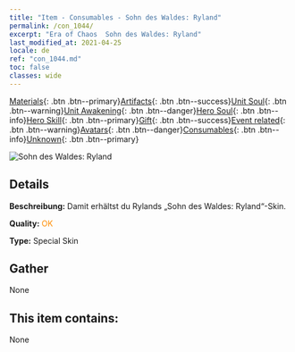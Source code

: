 ```yaml
---
title: "Item - Consumables - Sohn des Waldes: Ryland"
permalink: /con_1044/
excerpt: "Era of Chaos  Sohn des Waldes: Ryland"
last_modified_at: 2021-04-25
locale: de
ref: "con_1044.md"
toc: false
classes: wide
---
```

 [Materials](/ItemsDE/){: .btn .btn--primary}[Artifacts](/ItemsDE/Artifacts/){: .btn .btn--success}[Unit Soul](/ItemsDE/UnitSoul/){: .btn .btn--warning}[Unit Awakening](/ItemsDE/UnitAwakening/){: .btn .btn--danger}[Hero Soul](/ItemsDE/HeroSoul/){: .btn .btn--info}[Hero Skill](/ItemsDE/HeroSkill/){: .btn .btn--primary}[Gift](/ItemsDE/Gift/){: .btn .btn--success}[Event related](/ItemsDE/Events/){: .btn .btn--warning}[Avatars](/ItemsDE/Avatars/){: .btn .btn--danger}[Consumables](/ItemsDE/Consumables/){: .btn .btn--info}[Unknown](/ItemsDE/Unknown/){: .btn .btn--primary}

 ![Sohn des Waldes: Ryland](/images/h/h_Ryland3.jpg)

## Details
 **Beschreibung:** Damit erhältst du Rylands „Sohn des Waldes: Ryland“-Skin.

 **Quality:** <span style="color: #FF8C00">OK</span>

 **Type:** Special Skin

## Gather

  None

## This item contains:

  None


